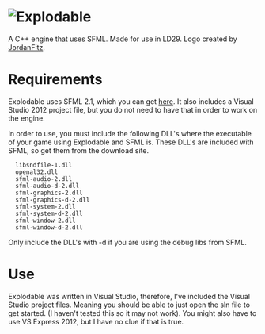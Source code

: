 ![Explodable](http://i.imgur.com/2F0w1IU.png)
==========

A C++ engine that uses SFML. Made for use in LD29. Logo created by [JordanFitz](http://jordanfitz.com).

Requirements
==========

Explodable uses SFML 2.1, which you can get [here](http://www.sfml-dev.org/download.php "SFML 2.1 downloads."). It also includes a Visual Studio 2012 project file, but you do not need to have that in order to work on the engine.

In order to use, you must include the following DLL's where the executable of your game using Explodable and SFML is. These DLL's are included with SFML, so get them from the download site.

```
  libsndfile-1.dll
  openal32.dll
  sfml-audio-2.dll
  sfml-audio-d-2.dll
  sfml-graphics-2.dll
  sfml-graphics-d-2.dll
  sfml-system-2.dll
  sfml-system-d-2.dll
  sfml-window-2.dll
  sfml-window-d-2.dll
```

Only include the DLL's with -d if you are using the debug libs from SFML.

Use
==========

Explodable was written in Visual Studio, therefore, I've included the Visual Studio project files. Meaning you should be able to just open the sln file to get started. (I haven't tested this so it may not work). You might also have to use VS Express 2012, but I have no clue if that is true.
